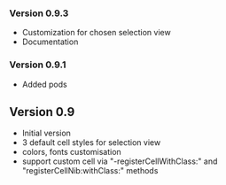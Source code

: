 ### Version 0.9.3
* Customization for chosen selection view
* Documentation

### Version 0.9.1
* Added pods

## Version 0.9

* Initial version
* 3 default cell styles for selection view
* colors, fonts customisation
* support custom cell via "-registerCellWithClass:" and "registerCellNib:withClass:" methods